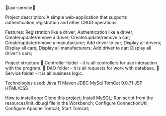 🚖taxi-service🚖


Project description:
A simple web-application that supports authentication,registration and other CRUD operations.


Features:
Registration like a driver;
Authentication like a driver;
Create/update/remove a driver;
Create/update/remove a car;
Create/update/remove a manufacturer;
Add driver to car;
Display all drivers;
Display all cars;
Display all manufacturers;
Add driver to car;
Display all driver's cars;



Project structure
📂 Controller folder - it is all controllers for use interaction with the program.
📂 DAO folder - it is all requests for work with database.
📂 Service folder - it is all business logic.


Technologies used:
Java 11
Maven
JDBC
MySql
TomCat 9.0.71
JSP
HTML/CSS


How to install app:
Clone this project;
Install MySQL;
Run script from the resources/init_db.sql file in the Workbench;
Configure ConnectionUtil;
Configure Apache Tomcat;
Start Tomcat;
